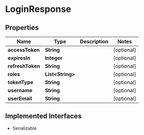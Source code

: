 

# LoginResponse


## Properties

Name | Type | Description | Notes
------------ | ------------- | ------------- | -------------
**accessToken** | **String** |  |  [optional]
**expiresIn** | **Integer** |  |  [optional]
**refreshToken** | **String** |  |  [optional]
**roles** | **List&lt;String&gt;** |  |  [optional]
**tokenType** | **String** |  |  [optional]
**username** | **String** |  |  [optional]
**userEmail** | **String** |  |  [optional]


## Implemented Interfaces

* Serializable


